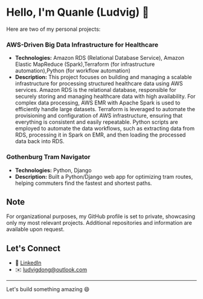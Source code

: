

<!--
**silverludvig/silverludvig** is a ✨ _special_ ✨ repository because its `README.md` (this file) appears on your GitHub profile.

Here are some ideas to get you started:

- 🔭 I’m currently working on ...
- 🌱 I’m currently learning ...
- 👯 I’m looking to collaborate on ...
- 🤔 I’m looking for help with ...
- 💬 Ask me about ...
- 📫 How to reach me: ...
- 😄 Pronouns: ...
- ⚡ Fun fact: ...
-->
# Hello, I'm Quanle (Ludvig) 👋

Here are two of my personal projects:

### AWS-Driven Big Data Infrastructure for Healthcare
- **Technologies:** Amazon RDS (Relational Database Service), Amazon Elastic MapReduce (Spark),Terraform (for infrastructure automation),Python (for workflow automation)
- **Description:** This project focuses on building and managing a scalable infrastructure for processing structured healthcare data using AWS services. Amazon RDS is the relational database, responsible for securely storing and managing healthcare data with high availability. For complex data processing, AWS EMR with Apache Spark is used to efficiently handle large datasets. Terraform is leveraged to automate the provisioning and configuration of AWS infrastructure, ensuring that everything is consistent and easily repeatable. Python scripts are employed to automate the data workflows, such as extracting data from RDS, processing it in Spark on EMR, and then loading the processed data back into RDS.

### Gothenburg Tram Navigator
- **Technologies:** Python, Django
- **Description:** Built a Python/Django web app for optimizing tram routes, helping commuters find the fastest and shortest paths.

## Note
For organizational purposes, my GitHub profile is set to private, showcasing only my most relevant projects. Additional repositories and information are available upon request.

## Let's Connect
- 💼 [LinkedIn](https://www.linkedin.com/in/ludvigdong)
- ✉️ ludvigdong@outlook.com

---

Let's build something amazing 😄

